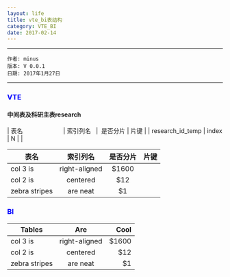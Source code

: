 ```yaml
---
layout: life
title: vte_bi表结构
category: VTE_BI
date: 2017-02-14
---
```


******

	作者: minus
	版本: V 0.0.1
	日期: 2017年1月27日

<!-- more -->

*******

### <font color="blue" style="font-weight:bold">VTE</font>
#### 中间表及科研主表research
| 表名                         	| 索引列名    |  是否分片  | 片键 |
| research_id_temp               | index      |   N       |     |

| 表名        | 索引列名           | 是否分片  | 片键   |
| ------------- |:-------------: | :-----: |  ----: |
| col 3 is      | right-aligned  | $1600   |        |
| col 2 is      | centered       |   $12   |        |
| zebra stripes | are neat       |    $1   |        |


### <font color="blue" style="font-weight:bold">BI</font>

| Tables        | Are           | Cool  |
| ------------- |:-------------:| -----:|
| col 3 is      | right-aligned | $1600 |
| col 2 is      | centered      |   $12 |
| zebra stripes | are neat      |    $1 |

